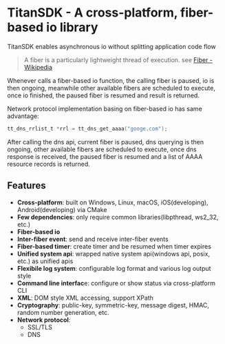 # TitanSDK - A cross-platform, fiber-based io library

TitanSDK enables asynchronous io without splitting application code flow

> A fiber is a particularly lightweight thread of execution. see [Fiber - Wikipedia](https://en.wikipedia.org/wiki/Fiber_(computer_science))

Whenever calls a fiber-based io function, the calling fiber is paused, io is then ongoing, meanwhile other available fibers are scheduled to execute, once io finished, the paused fiber is resumed and result is returned.

Network protocol implementation basing on fiber-based io has same advantage:
```C
tt_dns_rrlist_t *rrl = tt_dns_get_aaaa("googe.com");
```
After calling the dns api, current fiber is paused, dns querying is then ongoing, other available fibers are scheduled to execute, once dns response is received, the paused fiber is resumed and a list of AAAA resource records is returned.

## <a name="Features"></a>Features
- **Cross-platform**: built on Windows, Linux, macOS, iOS(developing), Android(developing) via CMake
- **Few dependencies**: only require common libraries(libpthread, ws2_32, etc.)
- **Fiber-based io**
- **Inter-fiber event**: send and receive inter-fiber events
- **Fiber-based timer**: create timer and be resumed when timer expires
- **Unified system api**: wrapped native system api(windows api, posix, etc.) as unified apis
- **Flexibile log system**: configurable log format and various log output style
- **Command line interfac**e: configure or show status via cross-platform CLI
- **XML**: DOM style XML accessing, support XPath
- **Cryptography**: public-key, symmetric-key, message digest, HMAC, random number generation, etc.
- **Network protocol**:
  - SSL/TLS
  - DNS
